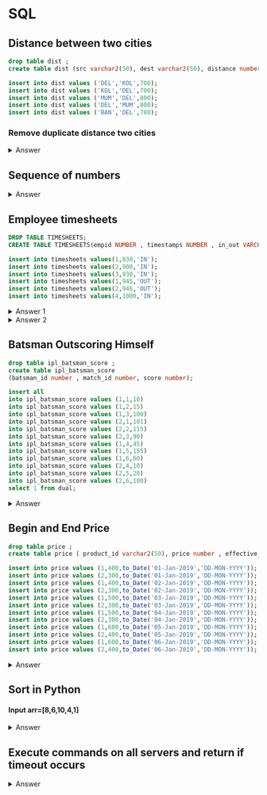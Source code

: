 # SQL

## Distance between two cities

```sql
drop table dist ;
create table dist (src varchar2(50), dest varchar2(50), distance number);

insert into dist values ('DEL','KOL',700);
insert into dist values ('KOL','DEL',700);
insert into dist values ('MUM','DEL',800);
insert into dist values ('DEL','MUM',800);
insert into dist values ('BAN','DEL',780);
```
### Remove duplicate distance two cities

<details>
<summary>Answer</summary>

```sql
Select
case when src < dest then src else dest end ,
case when src > dest then src else dest end
from 
dist 
group by 
case when src < dest then src else dest end ,
case when src > dest then src else dest end
having count(*) >1;
```
</details>

## Sequence of numbers

<details>
<summary>Answer</summary>
  
```sql
with t(n) as 
(select 1 as n from dual
union all
select n+1 as n from t where n < 25)
select * from t ;
```
</details>

## Employee timesheets

```sql
DROP TABLE TIMESHEETS;
CREATE TABLE TIMESHEETS(empid NUMBER , timestamps NUMBER , in_out VARCHAR2(50));

insert into timesheets values(1,830,'IN');
insert into timesheets values(2,900,'IN');
insert into timesheets values(3,930,'IN');
insert into timesheets values(1,945,'OUT');
insert into timesheets values(2,946,'OUT');
insert into timesheets values(4,1000,'IN');
```

<details>
<summary>Answer 1</summary>
  
```sql
select count(*) from 
(select dense_rank() over(partition by empid order by timestamps desc) rn , in_out from timesheets t)
where in_out='IN' and rn=1 ;
```
</details>

<details>
<summary>Answer 2</summary>
  
```sql
select sum(time_diff), empid 
from
(select 
lead(timestamps) over(partition by empid order by timestamps) - timestamps time_diff , empid , in_out from timesheets)
where in_out='IN'
group by empid ;
```
</details>

## Batsman Outscoring Himself

```sql
drop table ipl_batsman_score ;
create table ipl_batsman_score
(batsman_id number , match_id number, score number);

insert all
into ipl_batsman_score values (1,1,10)
into ipl_batsman_score values (1,2,15)
into ipl_batsman_score values (1,3,100)
into ipl_batsman_score values (2,1,101)
into ipl_batsman_score values (2,2,115)
into ipl_batsman_score values (2,3,90)
into ipl_batsman_score values (1,4,45)
into ipl_batsman_score values (1,5,155)
into ipl_batsman_score values (1,6,60)
into ipl_batsman_score values (2,4,10)
into ipl_batsman_score values (2,5,20)
into ipl_batsman_score values (2,6,100)
select 1 from dual;
```

<details>
<summary>Answer</summary>
  
```sql
select * from ipl_batsman_score ibs1 where ibs1.score > ALL(select ibs2.score from ipl_batsman_score ibs2 where ibs1.batsman_id=ibs2.batsman_id and ibs1.match_id > ibs2.match_id);
```
</details>


## Begin and End Price 

```sql
drop table price ;
create table price ( product_id varchar2(50), price number , effective_date date);

insert into price values (1,400,to_Date('01-Jan-2019','DD-MON-YYYY'));
insert into price values (2,300,to_Date('01-Jan-2019','DD-MON-YYYY'));
insert into price values (1,400,to_Date('02-Jan-2019','DD-MON-YYYY'));
insert into price values (2,300,to_Date('02-Jan-2019','DD-MON-YYYY'));
insert into price values (1,500,to_Date('03-Jan-2019','DD-MON-YYYY'));
insert into price values (2,300,to_Date('03-Jan-2019','DD-MON-YYYY'));
insert into price values (1,500,to_Date('04-Jan-2019','DD-MON-YYYY'));
insert into price values (2,300,to_Date('04-Jan-2019','DD-MON-YYYY'));
insert into price values (1,600,to_Date('05-Jan-2019','DD-MON-YYYY'));
insert into price values (2,400,to_Date('05-Jan-2019','DD-MON-YYYY'));
insert into price values (1,600,to_Date('06-Jan-2019','DD-MON-YYYY'));
insert into price values (2,400,to_Date('06-Jan-2019','DD-MON-YYYY'));
```

<details>
<summary>Answer</summary>
  
```sql
select distinct product_id , price ,ranges , first_value(effective_Date) over(partition by ranges , product_id order by effective_Date rows between unbounded preceding and UNBOUNDED FOLLOWING ) begin_dt , 
last_value(effective_Date) over(partition by ranges, product_id order by effective_Date rows between unbounded preceding and UNBOUNDED FOLLOWING ) end_dt from(
select product_id , price , sum(case when price <> lag then 1 else 0 end)  over(partition by product_id order by effective_date) ranges , effective_Date from (
select product_id , price , lag(price) over(partition by product_id order by effective_date) lag, effective_Date from price )) order by 3;
```
</details>

## Sort in Python
#### Input arr=[8,6,10,4,1]

<details>
<summary>Answer</summary>
  
```python
def heapify(arr,n,i):
    largest = i
    l=2*i+1
    r=2*i+2
    if l < n and arr[largest] < arr[l]:
        largest=l
    if r < n and arr[largest] < arr[r]:
        largest=r
    if largest != i:
        arr[i],arr[largest]=arr[largest],arr[i]
        heapify(arr,n,largest)
def heapsort(arr):
    n=len(arr)
    for i in range(n,-1,-1):
        heapify(arr,n,i)
    for i in range(n-1,0,-1):
        arr[i],arr[0]=arr[0],arr[i]
        heapify(arr,i,0)
```
</details>

## Execute commands on all servers and return if timeout occurs

<details>
<summary>Answer</summary>
  
```bash
ssh user1@server1 timeout 5 date
```
</details>


